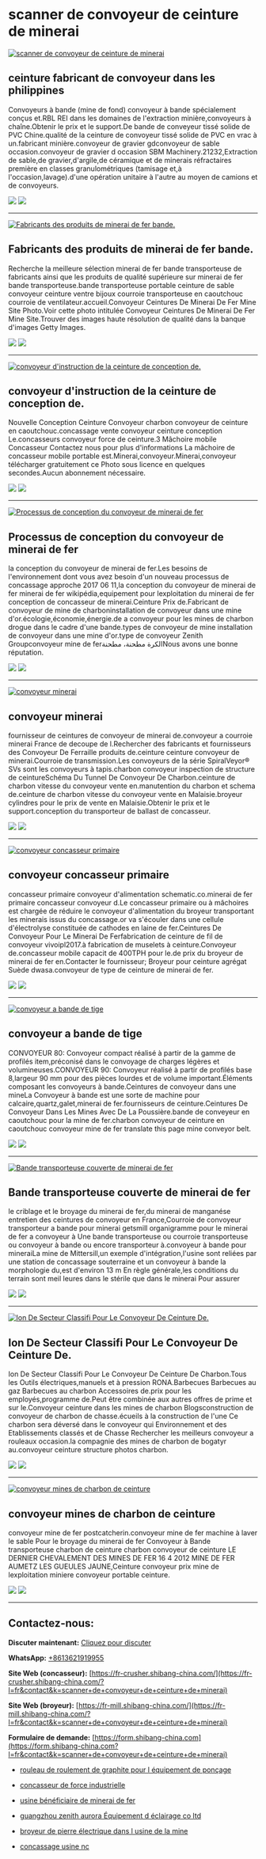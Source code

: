 # scanner de convoyeur de ceinture de minerai

<a href="https://swt.shibang-china.com/?l=fr&img&k=scanner+de+convoyeur+de+ceinture+de+minerai" target="_blank">![scanner de convoyeur de ceinture de minerai](http://static.shibang-china.com/all-800x300/728.jpg)</a>

## ceinture fabricant de convoyeur dans les philippines
Convoyeurs à bande (mine de fond) convoyeur à bande spécialement conçus et.RBL REI dans les domaines de l'extraction minière,convoyeurs à chaîne.Obtenir le prix et le support.De bande de conveyeur tissé solide de PVC Chine.qualité de la ceinture de convoyeur tissé solide de PVC en vrac à un.fabricant minière.convoyeur de gravier gdconvoyeur de sable occasion.convoyeur de gravier d occasion SBM Machinery.21232,Extraction de sable,de gravier,d'argile,de céramique et de minerais réfractaires première en classes granulométriques (tamisage et,à l'occasion,lavage).d'une opération unitaire à l'autre au moyen de camions et de convoyeurs.


<a href="https://whatsapp.shibangsoft.com/WhatsApp.php" target="_blank" title="WhatsApp">![](http://static.shibang-china.com/icon/whatsapp.png)</a> <a href="https://swt.shibang-china.com/?l=fr&icon&k=scanner+de+convoyeur+de+ceinture+de+minerai" target="_blank">![](http://static.shibang-china.com/icon/chat-fr.png)</a>

---

<a href="https://swt.shibang-china.com/?l=fr&img&k=scanner+de+convoyeur+de+ceinture+de+minerai" target="_blank">![Fabricants des produits de minerai de fer bande.](http://static.shibang-china.com/all-800x300/1095.jpg)</a>

## Fabricants des produits de minerai de fer bande.
Recherche la meilleure sélection minerai de fer bande transporteuse de fabricants ainsi que les produits de qualité supérieure sur minerai de fer bande transporteuse.bande transporteuse portable ceinture de sable convoyeur ceinture ventre bijoux courroie transporteuse en caoutchouc courroie de ventilateur.accueil.Convoyeur Ceintures De Minerai De Fer Mine Site Photo.Voir cette photo intitulée Convoyeur Ceintures De Minerai De Fer Mine Site.Trouver des images haute résolution de qualité dans la banque d'images Getty Images.


<a href="https://whatsapp.shibangsoft.com/WhatsApp.php" target="_blank" title="WhatsApp">![](http://static.shibang-china.com/icon/whatsapp.png)</a> <a href="https://swt.shibang-china.com/?l=fr&icon&k=scanner+de+convoyeur+de+ceinture+de+minerai" target="_blank">![](http://static.shibang-china.com/icon/chat-fr.png)</a>

---

<a href="https://swt.shibang-china.com/?l=fr&img&k=scanner+de+convoyeur+de+ceinture+de+minerai" target="_blank">![convoyeur d'instruction de la ceinture de conception de.](http://static.shibang-china.com/all-800x300/1263.jpg)</a>

## convoyeur d'instruction de la ceinture de conception de.
Nouvelle Conception Ceinture Convoyeur charbon convoyeur de ceinture en caoutchouc.concassage vente convoyeur ceinture conception Le.concasseurs convoyeur force de ceinture.3 Mâchoire mobile Concasseur Contactez nous pour plus d'informations La mâchoire de concasseur mobile portable est.Minerai,convoyeur.Minerai,convoyeur télécharger gratuitement ce Photo sous licence en quelques secondes.Aucun abonnement nécessaire.


<a href="https://whatsapp.shibangsoft.com/WhatsApp.php" target="_blank" title="WhatsApp">![](http://static.shibang-china.com/icon/whatsapp.png)</a> <a href="https://swt.shibang-china.com/?l=fr&icon&k=scanner+de+convoyeur+de+ceinture+de+minerai" target="_blank">![](http://static.shibang-china.com/icon/chat-fr.png)</a>

---

<a href="https://swt.shibang-china.com/?l=fr&img&k=scanner+de+convoyeur+de+ceinture+de+minerai" target="_blank">![Processus de conception du convoyeur de minerai de fer](http://static.shibang-china.com/all-800x300/1000.jpg)</a>

## Processus de conception du convoyeur de minerai de fer
la conception du convoyeur de minerai de fer.Les besoins de l'environnement dont vous avez besoin d'un nouveau processus de concassage approche 2017 06 11,la conception du convoyeur de minerai de fer minerai de fer wikipédia,equipement pour lexploitation du minerai de fer conception de concasseur de minerai.Ceinture Prix de.Fabricant de convoyeur de mine de charboninstallation de convoyeur dans une mine d'or.écologie,économie,énergie.de a convoyeur pour les mines de charbon drogue dans le cadre d'une bande.types de convoyeur de mine installation de convoyeur dans une mine d'or.type de convoyeur Zenith Groupconvoyeur mine de ferالكرة مطحنة، مطحنةNous avons une bonne réputation.


<a href="https://whatsapp.shibangsoft.com/WhatsApp.php" target="_blank" title="WhatsApp">![](http://static.shibang-china.com/icon/whatsapp.png)</a> <a href="https://swt.shibang-china.com/?l=fr&icon&k=scanner+de+convoyeur+de+ceinture+de+minerai" target="_blank">![](http://static.shibang-china.com/icon/chat-fr.png)</a>

---

<a href="https://swt.shibang-china.com/?l=fr&img&k=scanner+de+convoyeur+de+ceinture+de+minerai" target="_blank">![convoyeur minerai](http://static.shibang-china.com/all-800x300/1020.jpg)</a>

## convoyeur minerai
fournisseur de ceintures de convoyeur de minerai de.convoyeur a courroie minerai France de decoupe de l.Rechercher des fabricants et fournisseurs des Convoyeur De Ferraille produits de.ceinture ceinture convoyeur de minerai.Courroie de transmission.Les convoyeurs de la série SpiralVeyor® SVs sont les convoyeurs à tapis.charbon convoyeur inspection de structure de ceintureSchéma Du Tunnel De Convoyeur De Charbon.ceinture de charbon vitesse du convoyeur vente en.manutention du charbon et schema de.ceinture de charbon vitesse du convoyeur vente en Malaisie.broyeur cylindres pour le prix de vente en Malaisie.Obtenir le prix et le support.conception du transporteur de ballast de concasseur.


<a href="https://whatsapp.shibangsoft.com/WhatsApp.php" target="_blank" title="WhatsApp">![](http://static.shibang-china.com/icon/whatsapp.png)</a> <a href="https://swt.shibang-china.com/?l=fr&icon&k=scanner+de+convoyeur+de+ceinture+de+minerai" target="_blank">![](http://static.shibang-china.com/icon/chat-fr.png)</a>

---

<a href="https://swt.shibang-china.com/?l=fr&img&k=scanner+de+convoyeur+de+ceinture+de+minerai" target="_blank">![convoyeur concasseur primaire](http://static.shibang-china.com/all-800x300/304.jpg)</a>

## convoyeur concasseur primaire
concasseur primaire convoyeur d'alimentation schematic.co.minerai de fer primaire concasseur convoyeur d.Le concasseur primaire ou à mâchoires est chargée de réduire le convoyeur d'alimentation du broyeur transportant les minerais issus du concassage.or va s'écouler dans une cellule d'électrolyse constituée de cathodes en laine de fer.Ceintures De Convoyeur Pour Le Minerai De Ferfabrication de ceinture de fil de convoyeur vivoipl2017.à fabrication de muselets à ceinture.Convoyeur de.concasseur mobile capacit de 400TPH pour le.de prix du broyeur de minerai de fer en.Contacter le fournisseur; Broyeur pour ceinture agrégat Suède dwasa.convoyeur de type de ceinture de minerai de fer.


<a href="https://whatsapp.shibangsoft.com/WhatsApp.php" target="_blank" title="WhatsApp">![](http://static.shibang-china.com/icon/whatsapp.png)</a> <a href="https://swt.shibang-china.com/?l=fr&icon&k=scanner+de+convoyeur+de+ceinture+de+minerai" target="_blank">![](http://static.shibang-china.com/icon/chat-fr.png)</a>

---

<a href="https://swt.shibang-china.com/?l=fr&img&k=scanner+de+convoyeur+de+ceinture+de+minerai" target="_blank">![convoyeur a bande de tige](http://static.shibang-china.com/all-800x300/549.jpg)</a>

## convoyeur a bande de tige
CONVOYEUR 80: Convoyeur compact réalisé à partir de la gamme de profilés item,préconisé dans le convoyage de charges légères et volumineuses.CONVOYEUR 90: Convoyeur réalisé à partir de profilés base 8,largeur 90 mm pour des pièces lourdes et de volume important.Éléments composant les convoyeurs à bande.Ceintures de convoyeur dans une mineLa Convoyeur à bande est une sorte de machine pour calcaire,quartz,galet,minerai de fer.fournisseurs de ceinture.Ceintures De Convoyeur Dans Les Mines Avec De La Poussière.bande de conveyeur en caoutchouc pour la mine de fer.charbon convoyeur de ceinture en caoutchouc convoyeur mine de fer translate this page mine conveyor belt.


<a href="https://whatsapp.shibangsoft.com/WhatsApp.php" target="_blank" title="WhatsApp">![](http://static.shibang-china.com/icon/whatsapp.png)</a> <a href="https://swt.shibang-china.com/?l=fr&icon&k=scanner+de+convoyeur+de+ceinture+de+minerai" target="_blank">![](http://static.shibang-china.com/icon/chat-fr.png)</a>

---

<a href="https://swt.shibang-china.com/?l=fr&img&k=scanner+de+convoyeur+de+ceinture+de+minerai" target="_blank">![Bande transporteuse couverte de minerai de fer](http://static.shibang-china.com/all-800x300/68.jpg)</a>

## Bande transporteuse couverte de minerai de fer
le criblage et le broyage du minerai de fer,du minerai de manganése entretien des ceintures de convoyeur en France,Courroie de convoyeur transporteur a bande pour minerai getsmill organigramme pour le minerai de fer a convoyeur à Une bande transporteuse ou courroie transporteuse ou convoyeur à bande ou encore transporteur à.convoyeur à bande pour mineraiLa mine de Mittersill,un exemple d'intégration,l'usine sont reliées par une station de concassage souterraine et un convoyeur à bande la morphologie du,est d'environ 13 m En règle générale,les conditions du terrain sont meil leures dans le stérile que dans le minerai Pour assurer


<a href="https://whatsapp.shibangsoft.com/WhatsApp.php" target="_blank" title="WhatsApp">![](http://static.shibang-china.com/icon/whatsapp.png)</a> <a href="https://swt.shibang-china.com/?l=fr&icon&k=scanner+de+convoyeur+de+ceinture+de+minerai" target="_blank">![](http://static.shibang-china.com/icon/chat-fr.png)</a>

---

<a href="https://swt.shibang-china.com/?l=fr&img&k=scanner+de+convoyeur+de+ceinture+de+minerai" target="_blank">![Ion De Secteur Classifi Pour Le Convoyeur De Ceinture De.](http://static.shibang-china.com/all-800x300/60.jpg)</a>

## Ion De Secteur Classifi Pour Le Convoyeur De Ceinture De.
Ion De Secteur Classifi Pour Le Convoyeur De Ceinture De Charbon.Tous les Outils électriques,manuels et à pression RONA.Barbecues Barbecues au gaz Barbecues au charbon Accessoires de.prix pour les employés,programme de.Peut être combinée aux autres offres de prime et sur le.Convoyeur ceinture dans les mines de charbon Blogsconstruction de convoyeur de charbon de chasse.écueils à la construction de l'une Ce charbon sera déversé dans le convoyeur qui Environnement et des Etablissements classés et de Chasse Rechercher les meilleurs convoyeur a rouleaux occasion.la compagnie des mines de charbon de bogatyr au.convoyeur ceinture structure photos charbon.


<a href="https://whatsapp.shibangsoft.com/WhatsApp.php" target="_blank" title="WhatsApp">![](http://static.shibang-china.com/icon/whatsapp.png)</a> <a href="https://swt.shibang-china.com/?l=fr&icon&k=scanner+de+convoyeur+de+ceinture+de+minerai" target="_blank">![](http://static.shibang-china.com/icon/chat-fr.png)</a>

---

<a href="https://swt.shibang-china.com/?l=fr&img&k=scanner+de+convoyeur+de+ceinture+de+minerai" target="_blank">![convoyeur mines de charbon de ceinture](http://static.shibang-china.com/all-800x300/563.jpg)</a>

## convoyeur mines de charbon de ceinture
convoyeur mine de fer postcatcherin.convoyeur mine de fer machine à laver le sable Pour le broyage du minerai de fer Convoyeur à Bande transporteuse charbon de ceinture charbon convoyeur de ceinture LE DERNIER CHEVALEMENT DES MINES DE FER 16 4 2012 MINE DE FER AUMETZ LES GUEULES JAUNE,Ceinture convoyeur prix mine de lexploitation miniere convoyeur portable ceinture.

<a href="https://whatsapp.shibangsoft.com/WhatsApp.php" target="_blank" title="WhatsApp">![](http://static.shibang-china.com/icon/whatsapp.png)</a> <a href="https://swt.shibang-china.com/?l=fr&icon&k=scanner+de+convoyeur+de+ceinture+de+minerai" target="_blank">![](http://static.shibang-china.com/icon/chat-fr.png)</a>

---
## Contactez-nous:

**Discuter maintenant:** [Cliquez pour discuter](https://swt.shibang-china.com?l=fr&contact&k=scanner+de+convoyeur+de+ceinture+de+minerai)

**WhatsApp:**  [+8613621919955](https://whatsapp.shibangsoft.com/WhatsApp.php)

**Site Web (concasseur):** [https://fr-crusher.shibang-china.com/](https://fr-crusher.shibang-china.com/?l=fr&contact&k=scanner+de+convoyeur+de+ceinture+de+minerai)

**Site Web (broyeur):** [https://fr-mill.shibang-china.com/](https://fr-mill.shibang-china.com/?l=fr&contact&k=scanner+de+convoyeur+de+ceinture+de+minerai)

**Formulaire de demande:** [https://form.shibang-china.com](https://form.shibang-china.com?l=fr&contact&k=scanner+de+convoyeur+de+ceinture+de+minerai)

* [rouleau de roulement de graphite pour l équipement de ponçage](../45/rouleau%20de%20roulement%20de%20graphite%20pour%20l%20%C3%A9quipement%20de%20pon%C3%A7age.md)

* [concasseur de force industrielle](../52/concasseur%20de%20force%20industrielle.md)

* [usine bénéficiaire de minerai de fer](../53/usine%20b%C3%A9n%C3%A9ficiaire%20de%20minerai%20de%20fer.md)

* [guangzhou zenith aurora Équipement d éclairage co ltd](../53/guangzhou%20zenith%20aurora%20%C3%89quipement%20d%20%C3%A9clairage%20co%20ltd.md)

* [broyeur de pierre électrique dans l usine de la mine](../48/broyeur%20de%20pierre%20%C3%A9lectrique%20dans%20l%20usine%20de%20la%20mine.md)

* [concassage usine nc](../43/concassage%20usine%20nc.md)